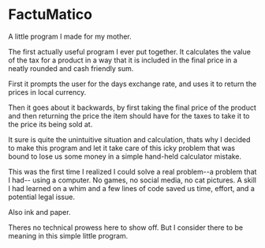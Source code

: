 # FactuMatico
A little program I made for my mother.

The first actually useful program I ever put together.
It calculates the value of the tax for a product in a way that it is included
in the final price in a neatly rounded and cash friendly sum.

First it prompts the user for the days exchange rate, and uses it to return the prices
in local currency.

Then it goes about it backwards, by first taking the final price of the product
and then returning the price the item should have for the taxes to take it
to the price its being sold at. 

It sure is quite the unintuitive situation and calculation,
thats why I decided to make this program and let it take care of this icky problem that 
was bound to lose us some money in a simple hand-held calculator mistake.

This was the first time I realized I could solve a real problem--a problem that I had-- 
using a computer. No games, no social media, no cat pictures. A skill I had learned on a whim 
and a few lines of code saved us time, effort, and a potential legal issue.

Also ink and paper.

Theres no technical prowess here to show off. 
But I consider there to be meaning in this simple little program.

